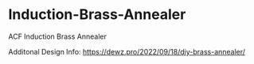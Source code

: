 # Induction-Brass-Annealer
ACF Induction Brass Annealer

Additonal Design Info:
https://dewz.pro/2022/09/18/diy-brass-annealer/
